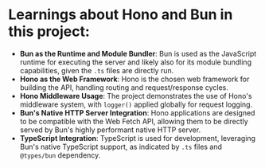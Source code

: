 # Learnings about Hono and Bun in this project:

*   **Bun as the Runtime and Module Bundler**: Bun is used as the JavaScript runtime for executing the server and likely also for its module bundling capabilities, given the `.ts` files are directly run.
*   **Hono as the Web Framework**: Hono is the chosen web framework for building the API, handling routing and request/response cycles.
*   **Hono Middleware Usage**: The project demonstrates the use of Hono's middleware system, with `logger()` applied globally for request logging.
*   **Bun's Native HTTP Server Integration**: Hono applications are designed to be compatible with the Web Fetch API, allowing them to be directly served by Bun's highly performant native HTTP server.
*   **TypeScript Integration**: TypeScript is used for development, leveraging Bun's native TypeScript support, as indicated by `.ts` files and `@types/bun` dependency.